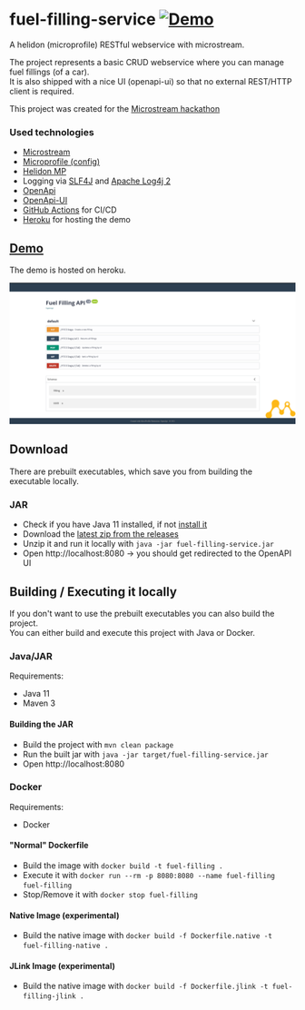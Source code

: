 # fuel-filling-service [![Demo](https://img.shields.io/website?label=demo&logo=heroku&url=https%3A%2F%2Fhackathon-ms-fuel-filling.herokuapp.com)](https://hackathon-ms-fuel-filling.herokuapp.com)
A helidon (microprofile) RESTful webservice with microstream.

The project represents a basic CRUD webservice where you can manage fuel fillings (of a car).<br>
It is also shipped with a nice UI (openapi-ui) so that no external REST/HTTP client is required.

This project was created for the [Microstream hackathon](https://hackathon.microstream.one/)

### Used technologies
* [Microstream](https://microstream.one/platforms/microstream-for-java/)
* [Microprofile (config)](https://github.com/eclipse/microprofile-config)
* [Helidon MP](https://helidon.io/#getting-started)
* Logging via [SLF4J](http://www.slf4j.org/) and [Apache Log4j 2](https://logging.apache.org/log4)
* [OpenApi](https://www.openapis.org/)
* [OpenApi-UI](https://swagger.io/tools/swagger-ui/)
* [GitHub Actions](https://github.com/features/actions) for CI/CD
* [Heroku](https://www.heroku.com/) for hosting the demo

## [Demo](https://hackathon-ms-fuel-filling.herokuapp.com)
The demo is hosted on heroku.

![openapi-ui screenshot](assets/OpenApiUI.png)

## Download
There are prebuilt executables, which save you from building the executable locally.

### JAR
* Check if you have Java 11 installed, if not [install it](https://adoptopenjdk.net/?variant=openjdk11&jvmVariant=hotspot)
* Download the [latest zip from the releases](https://github.com/ab-microstream-hackathon/fuel-filling-service/releases/latest)
* Unzip it and run it locally with ``java -jar fuel-filling-service.jar``
* Open http://localhost:8080 
→ you should get redirected to the OpenAPI UI


## Building / Executing it locally
If you don't want to use the prebuilt executables you can also build the project.<br>
You can either build and execute this project with Java or Docker.

### Java/JAR
Requirements:
* Java 11
* Maven 3

#### Building the JAR 
* Build the project with ``mvn clean package``
* Run the built jar with ``java -jar target/fuel-filling-service.jar``
* Open http://localhost:8080 

### Docker
Requirements:
* Docker

#### "Normal" Dockerfile
* Build the image with ``docker build -t fuel-filling .``
* Execute it with ``docker run --rm -p 8080:8080 --name fuel-filling fuel-filling``
* Stop/Remove it with ``docker stop fuel-filling``

#### Native Image (experimental)
* Build the native image with ``docker build -f Dockerfile.native -t fuel-filling-native .``

#### JLink Image (experimental)
* Build the native image with ``docker build -f Dockerfile.jlink -t fuel-filling-jlink .``

